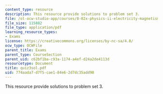 ```yaml
---
content_type: resource
description: This resource provide solutions to problem set 3.
file: /ol-ocw-studio-app/courses/8-02x-physics-ii-electricity-magnetism-with-an-experimental-focus-spring-2005/774aada7d7f5cae184e62d7dc35add98_quiz3sol.pdf
file_size: 115882
file_type: application/pdf
learning_resource_types:
- Exams
license: https://creativecommons.org/licenses/by-nc-sa/4.0/
ocw_type: OCWFile
parent_title: Exams
parent_type: CourseSection
parent_uid: c62bf1ba-c93a-1174-a4ef-d24a2de4113d
resourcetype: Document
title: quiz3sol.pdf
uid: 774aada7-d7f5-cae1-84e6-2d7dc35add98
---
```

This resource provide solutions to problem set 3.